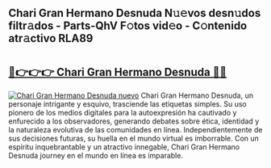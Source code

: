 ## Chari Gran Hermano Desnuda N𝚞𝚎vos desn𝚞dos filtr𝚊dos - Parts-QhV F𝚘tos vid𝚎o - C𝚘ntenido atr𝚊ctivo RLA89

# <h2><a href="http://mb43tc.tromn.icu/?c=Chari+Gran+Hermano+Desnuda">🔗👉👉👉 Chari Gran Hermano Desnuda 🔗🔗</a></h2>

[![Chari Gran Hermano Desnuda nuevo](https://i.imgur.com/pEAQMta.gif)](http://mb43tc.tromn.icu/?c=Chari+Gran+Hermano+Desnuda)
Chari Gran Hermano Desnuda, un personaje intrigante y esquivo, trasciende las etiquetas simples. Su uso pionero de los medios digitales para la autoexpresión ha cautivado y enfurecido a los observadores, generando debates sobre ética, identidad y la naturaleza evolutiva de las comunidades en línea. Independientemente de sus decisiones futuras, su huella en el mundo virtual es imborrable. Con un espíritu inquebrantable y un atractivo innegable, Chari Gran Hermano Desnuda journey en el mundo en línea es imparable.
